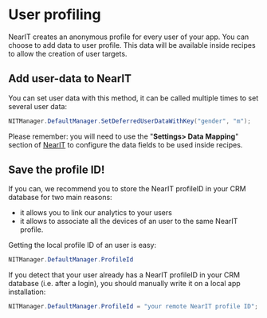 # User profiling

NearIT creates an anonymous profile for every user of your app. You can choose to add data to user profile. This data will be available inside recipes to allow the creation of user targets.

## Add user-data to NearIT

You can set user data with this method, it can be called multiple times to set several user data:
```csharp
NITManager.DefaultManager.SetDeferredUserDataWithKey("gender", "m");
```

Please remember: you will need to use the "**Settings> Data Mapping**" section of [NearIT](https://go.nearit.com) to configure the data fields to be used inside recipes.



## Save the profile ID!

If you can, we recommend you to store the NearIT profileID in your CRM database for two main reasons:

- it allows you to link our analytics to your users
- it allows to associate all the devices of an user to the same NearIT profile.


Getting the local profile ID of an user is easy:
```csharp
NITManager.DefaultManager.ProfileId
```


If you detect that your user already has a NearIT profileID in your CRM database (i.e. after a login), you should manually write it on a local app installation:
```csharp
NITManager.DefaultManager.ProfileId = "your remote NearIT profile ID";
```
